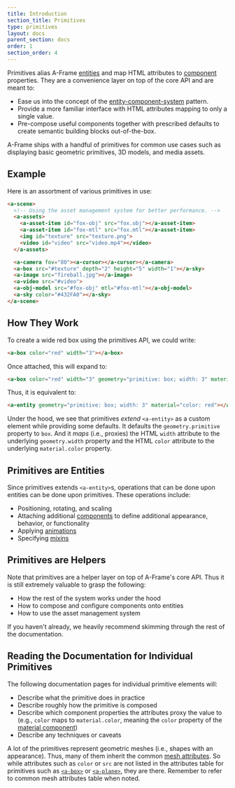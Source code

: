 ```yaml
---
title: Introduction
section_title: Primitives
type: primitives
layout: docs
parent_section: docs
order: 1
section_order: 4
---
```


Primitives alias A-Frame [entities](../core/entity.md) and map HTML attributes to [component](../core/component.md) properties. They are a convenience layer on top of the core API and are meant to:

- Ease us into the concept of the [entity-component-system](../core/) pattern.
- Provide a more familiar interface with HTML attributes mapping to only a single value.
- Pre-compose useful components together with prescribed defaults to create semantic building blocks out-of-the-box.

A-Frame ships with a handful of primitives for common use cases such as displaying basic geometric primitives, 3D models, and media assets.

## Example

Here is an assortment of various primitives in use:

```html
<a-scene>
  <!-- Using the asset management system for better performance. -->
  <a-assets>
    <a-asset-item id="fox-obj" src="fox.obj"></a-asset-item>
    <a-asset-item id="fox-mtl" src="fox.mtl"></a-asset-item>
    <img id="texture" src="texture.png">
    <video id="video" src="video.mp4"></video>
  </a-assets>

  <a-camera fov="80"><a-cursor></a-cursor></a-camera>
  <a-box src="#texture" depth="2" height="5" width="1"></a-sky>
  <a-image src="fireball.jpg"></a-image>
  <a-video src="#video">
  <a-obj-model src="#fox-obj" mtl="#fox-mtl"></a-obj-model>
  <a-sky color="#432FA0"></a-sky>
</a-scene>
```

## How They Work

To create a wide red box using the primitives API, we could write:

```html
<a-box color="red" width="3"></a-box>
```

Once attached, this will expand to:

```html
<a-box color="red" width="3" geometry="primitive: box; width: 3" material="color: red"></a-box>
```

Thus, it is equivalent to:

```html
<a-entity geometry="primitive: box; width: 3" material="color: red"></a-entity>
```

Under the hood, we see that primitives *extend* `<a-entity>` as a custom element while providing some defaults. It defaults the `geometry.primitive` property to `box`. And it *maps* (i.e., proxies) the HTML `width` attribute to the underlying `geometry.width` property and the HTML `color` attribute to the underlying `material.color` property.

## Primitives are Entities

Since primitives extends `<a-entity>`s, operations that can be done upon entities can be done upon primitives. These operations include:

- Positioning, rotating, and scaling
- Attaching additional [components](../core/component.md) to define additional appearance, behavior, or functionality
- Applying [animations](../core/animation.md)
- Specifying [mixins](../core/mixin.md)

## Primitives are Helpers

Note that primitives are a helper layer on top of A-Frame's core API. Thus it is still extremely valuable to grasp the following:

- How the rest of the system works under the hood
- How to compose and configure components onto entities
- How to use the asset management system

If you haven't already, we heavily recommend skimming through the rest of the documentation.

## Reading the Documentation for Individual Primitives

The following documentation pages for individual primitive elements will:

- Describe what the primitive does in practice
- Describe roughly how the primitive is composed
- Describe which component properties the attributes proxy the value to (e.g., `color` maps to `material.color`, meaning the `color` property of the [material component](../components/material.md))
- Describe any techniques or caveats

A lot of the primitives represent geometric meshes (i.e., shapes with an appearance). Thus, many of them inherit the common [mesh attributes](./mesh-attributes.md). So while attributes such as `color` or `src` are not listed in the attributes table for primitives such as [`<a-box>`](./a-box.md) or [`<a-plane>`](./a-plane.md), they are there. Remember to refer to common mesh attributes table when noted.
